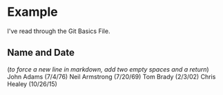 # Example

I've read through the Git Basics File.

## Name and Date
(_to force a new line in markdown, add two empty spaces and a return_)
John Adams (7/4/76)
Neil Armstrong (7/20/69)
Tom Brady (2/3/02)
Chris Healey (10/26/15)


